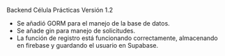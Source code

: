 Backend Célula Prácticas 
Versión 1.2

- Se añadió GORM para el manejo de la base de datos.
- Se añade gin para manejo de solicitudes.
- La función de registro está funcionando correctamente, almacenando en firebase y guardando el usuario en Supabase.

